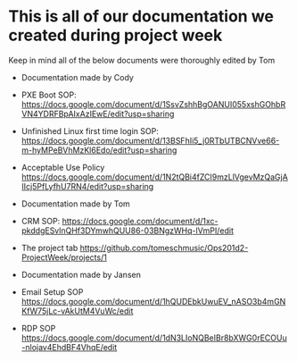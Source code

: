 # This is all of our documentation we created during project week

Keep in mind all of the below documents were thoroughly edited by Tom

- Documentation made by Cody
- PXE Boot SOP:                                             https://docs.google.com/document/d/1SsvZshhBgOANUI055xshGOhbRVN4YDRFBpAIxAzIEwE/edit?usp=sharing
- Unfinished Linux first time login SOP:                    https://docs.google.com/document/d/13BSFhIi5_j0RTbUTBCNVve66-m-hyMPeBVhMzKl6Edo/edit?usp=sharing
- Acceptable Use Policy                                     https://docs.google.com/document/d/1N2tQBi4fZCI9mzLlVgevMzQaGjAIIcj5PfLyfhU7RN4/edit?usp=sharing

- Documentation made by Tom
- CRM SOP:                                                  https://docs.google.com/document/d/1xc-pkddgESvlnQHf3DYmwhQUU86-03BNgzWHq-lVmPI/edit
- The project tab                                           https://github.com/tomeschmusic/Ops201d2-ProjectWeek/projects/1

- Documentation made by Jansen
- Email Setup SOP                                           https://docs.google.com/document/d/1hQUDEbkUwuEV_nASO3b4mGNKfW75jLc-vAkUtM4VuWc/edit
- RDP SOP                                                   https://docs.google.com/document/d/1dN3LIoNQBeIBr8bXWG0rECOUu-nlojav4EhdBF4VhqE/edit
